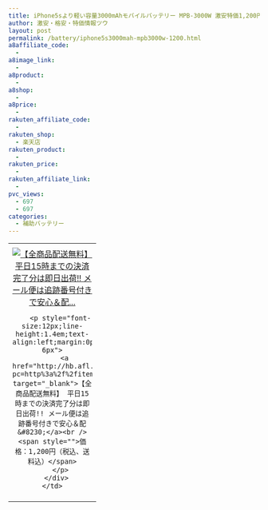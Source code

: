 ```yaml
---
title: iPhone5sより軽い容量3000mAhモバイルバッテリー MPB-3000W 激安特価1,200円！送料無料！
author: 激安・格安・特価情報ツウ
layout: post
permalink: /battery/iphone5s3000mah-mpb3000w-1200.html
a8affiliate_code:
  - 
a8image_link:
  - 
a8product:
  - 
a8shop:
  - 
a8price:
  - 
rakuten_affiliate_code:
  - 
rakuten_shop:
  - 楽天店
rakuten_product:
  - 
rakuten_price:
  - 
rakuten_affiliate_link:
  - 
pvc_views:
  - 697
  - 697
categories:
  - 補助バッテリー
---
```

<table border="0" cellpadding="0" cellspacing="0">
  <tr>
    <td valign="top">
      <div style="border:1px none;margin:0px;padding:6px 0px;width:160px;text-align:center;float:left">
        <a href="http://hb.afl.rakuten.co.jp/hgc/0ce5cd37.4dc4be8c.0ce5cd38.8442cdc4/?pc=http%3a%2f%2fitem.rakuten.co.jp%2fkazamidori%2f4582480060003%2f%3fscid%3daf_link_tbl&m=http%3a%2f%2fm.rakuten.co.jp%2fkazamidori%2fi%2f10006026%2f" target="_blank"><img src="http://hbb.afl.rakuten.co.jp/hgb/?pc=http%3a%2f%2fthumbnail.image.rakuten.co.jp%2f%400_mall%2fkazamidori%2fcabinet%2feight%2feight_01.jpg%3f_ex%3d128x128&m=http%3a%2f%2fthumbnail.image.rakuten.co.jp%2f%400_mall%2fkazamidori%2fcabinet%2feight%2feight_01.jpg" alt="【全商品配送無料】 平日15時までの決済完了分は即日出荷!! メール便は追跡番号付きで安心＆配..." border="0" style="margin:0px;padding:0px" /></a> 
        
        <p style="font-size:12px;line-height:1.4em;text-align:left;margin:0px;padding:2px 6px">
          <a href="http://hb.afl.rakuten.co.jp/hgc/0ce5cd37.4dc4be8c.0ce5cd38.8442cdc4/?pc=http%3a%2f%2fitem.rakuten.co.jp%2fkazamidori%2f4582480060003%2f%3fscid%3daf_link_tbl&m=http%3a%2f%2fm.rakuten.co.jp%2fkazamidori%2fi%2f10006026%2f" target="_blank">【全商品配送無料】 平日15時までの決済完了分は即日出荷!! メール便は追跡番号付きで安心＆配&#8230;</a><br /><span style="">価格：1,200円（税込、送料込）</span>
        </p>
      </div>
    </td>
  </tr>
</table>